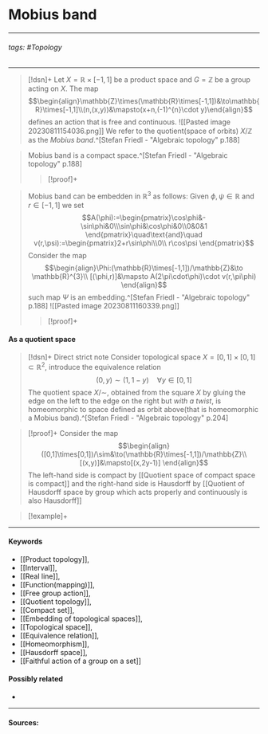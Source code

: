 # Mobius band
***
###### tags: #Topology 
***
>[!dsn]+
>Let $X=\mathbb{R}\times[-1,1]$ be a product space and $G=\mathbb{Z}$ be a group acting on $X$. The map
>$$\begin{align}\mathbb{Z}\times(\mathbb{R}\times[-1,1])&\to\mathbb{R}\times[-1,1]\\(n,(x,y))&\mapsto(x+n,(-1)^{n}\cdot y)\end{align}$$
>defines an action that is free and continuous. 
>![[Pasted image 20230811154036.png]]
>We refer to the quotient(space of orbits) $X/\mathbb{Z}$ as the *Mobius band*.^[Stefan Friedl - "Algebraic topology" p.188]

>Mobius band is a compact space.^[Stefan Friedl - "Algebraic topology" p.188]
>>[!proof]+
>>

>Mobius band can be embedden in $\mathbb{R}^{3}$ as follows: Given $\phi,\psi\in\mathbb{R}$ and $r\in[-1,1]$ we set
>$$A(\phi):=\begin{pmatrix}\cos\phi&-\sin\phi&0\\\sin\phi&\cos\phi&0\\0&0&1 \end{pmatrix}\quad\text{and}\quad v(r,\psi):=\begin{pmatrix}2+r\sin\phi\\0\\ r\cos\psi \end{pmatrix}$$
>Consider the map
>$$\begin{align}\Phi:(\mathbb{R}\times[-1,1])/\mathbb{Z}&\to \mathbb{R}^{3}\\ [(\phi,r)]&\mapsto A(2\pi\cdot\phi)\cdot v(r,\pi\phi) \end{align}$$
>such map $\Psi$ is an embedding.^[Stefan Friedl - "Algebraic topology" p.188]
>![[Pasted image 20230811160339.png]]
>>[!proof]+
>>

#### As a quotient space
>[!dsn]+ Direct strict note
>Consider topological space $X=[0,1]\times[0,1]\subset\mathbb{R}^{2}$, introduce the equivalence relation
>$$(0,y)\sim(1,1-y)\quad\forall y\in[0,1]$$
>The quotient space $X/\sim$, obtained from the square $X$ by gluing the edge on the left to the edge on the right but *with a twist*, is homeomorphic to space defined as orbit above(that is homeomorphic a Mobius band).^[Stefan Friedl - "Algebraic topology" p.204]

>[!proof]+
>Consider the map
>$$\begin{align}([0,1]\times[0,1])/\sim&\to(\mathbb{R}\times[-1,1])/\mathbb{Z}\\ [(x,y)]&\mapsto[(x,2y-1)] \end{align}$$
>The left-hand side is compact by [[Quotient space of compact space is compact]] and the right-hand side is Hausdorff by [[Quotient of Hausdorff space by group which acts properly and continuously is also Hausdorff]]

>[!example]+ 
>
***
#### Keywords
- [[Product topology]],
- [[Interval]],
- [[Real line]],
- [[Function(mapping)]],
- [[Free group action]],
- [[Quotient topology]],
- [[Compact set]],
- [[Embedding of topological spaces]],
- [[Topological space]],
- [[Equivalence relation]],
- [[Homeomorphism]],
- [[Hausdorff space]],
- [[Faithful action of a group on a set]]
#### Possibly related
- 
***
#### Sources: